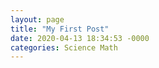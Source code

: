 ```yaml
---
layout: page
title: "My First Post"
date: 2020-04-13 18:34:53 -0000
categories: Science Math
---
```

